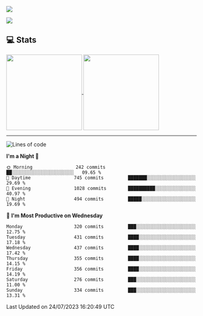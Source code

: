 [![](https://readme-typing-svg.demolab.com?font=Fira+Code&size=30&lines=你好,+欢迎光临;Hello,+welcome)](https://git.io/typing-svg)

![](https://count.getloli.com/get/@:wu-clan?theme=asoul)

## 💻 Stats

<a href="https://github.com/anuraghazra/github-readme-stats">
  <img height=200 align="center" src="https://github-readme-stats.vercel.app/api?username=wu-clan&count_private=true&show_icons=true&rank_icon=percentile&card_width=300"  alt=""/>
</a>
<a href="https://github.com/anuraghazra/convoychat">
  <img height=200 align="center" src="https://github-readme-stats.vercel.app/api/top-langs/?username=wu-clan&layout=compact&langs_count=8&card_width=300"  alt=""/>
</a>

---

<!--START_SECTION:waka-->
![Lines of code](https://img.shields.io/badge/From%20Hello%20World%20I%27ve%20Written-1.5%20million%20lines%20of%20code-blue)

**I'm a Night 🦉** 

```text
🌞 Morning                242 commits         ██░░░░░░░░░░░░░░░░░░░░░░░   09.65 % 
🌆 Daytime                745 commits         ███████░░░░░░░░░░░░░░░░░░   29.69 % 
🌃 Evening                1028 commits        ██████████░░░░░░░░░░░░░░░   40.97 % 
🌙 Night                  494 commits         █████░░░░░░░░░░░░░░░░░░░░   19.69 % 
```
📅 **I'm Most Productive on Wednesday** 

```text
Monday                   320 commits         ███░░░░░░░░░░░░░░░░░░░░░░   12.75 % 
Tuesday                  431 commits         ████░░░░░░░░░░░░░░░░░░░░░   17.18 % 
Wednesday                437 commits         ████░░░░░░░░░░░░░░░░░░░░░   17.42 % 
Thursday                 355 commits         ████░░░░░░░░░░░░░░░░░░░░░   14.15 % 
Friday                   356 commits         ████░░░░░░░░░░░░░░░░░░░░░   14.19 % 
Saturday                 276 commits         ███░░░░░░░░░░░░░░░░░░░░░░   11.00 % 
Sunday                   334 commits         ███░░░░░░░░░░░░░░░░░░░░░░   13.31 % 
```



 Last Updated on 24/07/2023 16:20:49 UTC
<!--END_SECTION:waka-->
